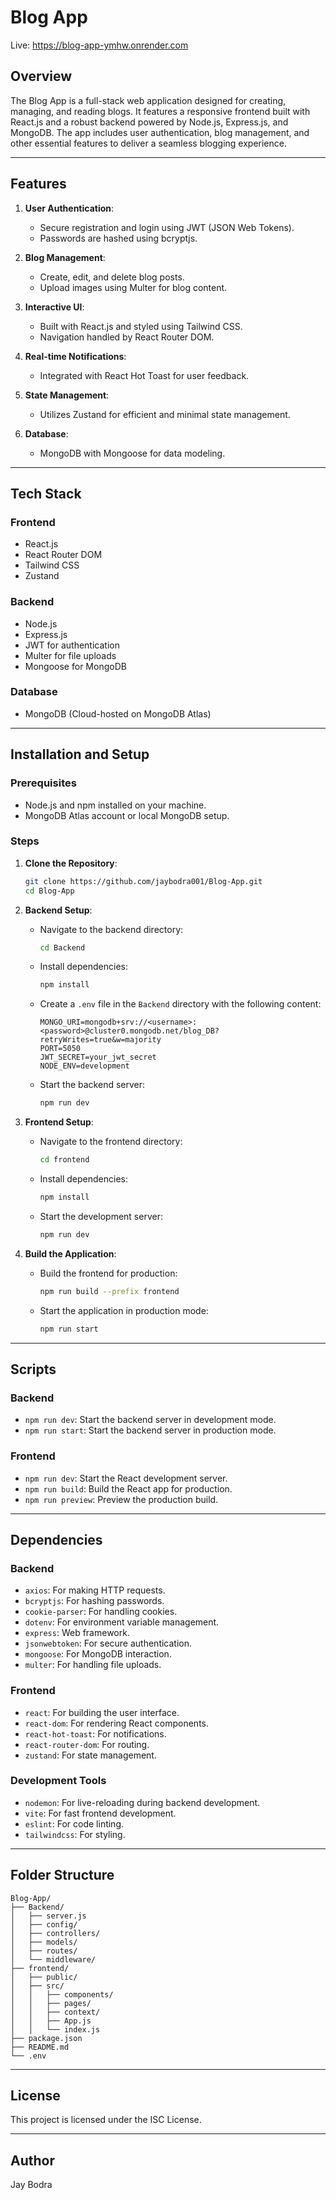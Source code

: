 # Blog App

Live: https://blog-app-ymhw.onrender.com

## Overview
The Blog App is a full-stack web application designed for creating, managing, and reading blogs. It features a responsive frontend built with React.js and a robust backend powered by Node.js, Express.js, and MongoDB. The app includes user authentication, blog management, and other essential features to deliver a seamless blogging experience.

---

## Features
1. **User Authentication**:
   - Secure registration and login using JWT (JSON Web Tokens).
   - Passwords are hashed using bcryptjs.

2. **Blog Management**:
   - Create, edit, and delete blog posts.
   - Upload images using Multer for blog content.

3. **Interactive UI**:
   - Built with React.js and styled using Tailwind CSS.
   - Navigation handled by React Router DOM.

4. **Real-time Notifications**:
   - Integrated with React Hot Toast for user feedback.

5. **State Management**:
   - Utilizes Zustand for efficient and minimal state management.

6. **Database**:
   - MongoDB with Mongoose for data modeling.

---

## Tech Stack

### **Frontend**
- React.js
- React Router DOM
- Tailwind CSS
- Zustand

### **Backend**
- Node.js
- Express.js
- JWT for authentication
- Multer for file uploads
- Mongoose for MongoDB

### **Database**
- MongoDB (Cloud-hosted on MongoDB Atlas)

---

## Installation and Setup

### Prerequisites
- Node.js and npm installed on your machine.
- MongoDB Atlas account or local MongoDB setup.

### Steps
1. **Clone the Repository**:
   ```bash
   git clone https://github.com/jaybodra001/Blog-App.git
   cd Blog-App
   ```

2. **Backend Setup**:
   - Navigate to the backend directory:
     ```bash
     cd Backend
     ```
   - Install dependencies:
     ```bash
     npm install
     ```
   - Create a `.env` file in the `Backend` directory with the following content:
     ```env
     MONGO_URI=mongodb+srv://<username>:<password>@cluster0.mongodb.net/blog_DB?retryWrites=true&w=majority
     PORT=5050
     JWT_SECRET=your_jwt_secret
     NODE_ENV=development
     ```
   - Start the backend server:
     ```bash
     npm run dev
     ```

3. **Frontend Setup**:
   - Navigate to the frontend directory:
     ```bash
     cd frontend
     ```
   - Install dependencies:
     ```bash
     npm install
     ```
   - Start the development server:
     ```bash
     npm run dev
     ```

4. **Build the Application**:
   - Build the frontend for production:
     ```bash
     npm run build --prefix frontend
     ```
   - Start the application in production mode:
     ```bash
     npm run start
     ```

---

## Scripts

### Backend
- `npm run dev`: Start the backend server in development mode.
- `npm run start`: Start the backend server in production mode.

### Frontend
- `npm run dev`: Start the React development server.
- `npm run build`: Build the React app for production.
- `npm run preview`: Preview the production build.

---

## Dependencies

### Backend
- `axios`: For making HTTP requests.
- `bcryptjs`: For hashing passwords.
- `cookie-parser`: For handling cookies.
- `dotenv`: For environment variable management.
- `express`: Web framework.
- `jsonwebtoken`: For secure authentication.
- `mongoose`: For MongoDB interaction.
- `multer`: For handling file uploads.

### Frontend
- `react`: For building the user interface.
- `react-dom`: For rendering React components.
- `react-hot-toast`: For notifications.
- `react-router-dom`: For routing.
- `zustand`: For state management.

### Development Tools
- `nodemon`: For live-reloading during backend development.
- `vite`: For fast frontend development.
- `eslint`: For code linting.
- `tailwindcss`: For styling.

---

## Folder Structure
```
Blog-App/
├── Backend/
│   ├── server.js
│   ├── config/
│   ├── controllers/
│   ├── models/
│   ├── routes/
│   └── middleware/
├── frontend/
│   ├── public/
│   ├── src/
│   │   ├── components/
│   │   ├── pages/
│   │   ├── context/
│   │   ├── App.js
│   │   └── index.js
├── package.json
├── README.md
└── .env
```

---

## License
This project is licensed under the ISC License.

---

## Author
Jay Bodra

